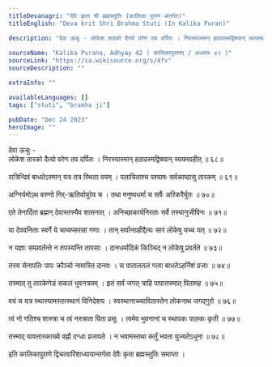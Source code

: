 ```yaml
---
titleDevanagri: "देवैः कृता श्री ब्रह्मस्तुतिः (कालिका पुराण अंतर्गत)"
titleEnglish: "Deva krit Shri Brahma Stuti (In Kalika Puran)"

description: "देवा ऊचुः - लोकेश तारको दैत्यो वरेण तव दर्पितः । निरस्यास्मान् हठादस्मद्विषयान् स्वयमग्रहीत् ॥ ६८॥ रात्रिन्दिवं बाधतेऽस्मान् यत्र तत्र स्थिता वयम् । पलायिताश्च पश्यामः सर्वकाष्ठासु तारकम् ॥ ६९॥"
    
sourceName: "Kalika Purana, Adhyay 42 ( कालिकापुराणम् / अध्यायः ४२ )"
sourceLink: "https://sa.wikisource.org/s/4fv"
sourceDescription: ""

extraInfo: ""

availableLanguages: []
tags: ["stuti", "bramha ji"]

pubDate: "Dec 24 2023"
heroImage: ""
---
```


<div class="mb-1">देवा ऊचुः -<br/></div><div class="mb-1">लोकेश तारको दैत्यो वरेण तव दर्पितः । निरस्यास्मान् हठादस्मद्विषयान् स्वयमग्रहीत् ॥ ६८॥<br/><br/>रात्रिन्दिवं बाधतेऽस्मान् यत्र तत्र स्थिता वयम् । पलायिताश्च पश्यामः सर्वकाष्ठासु तारकम् ॥ ६९॥<br/><br/>अग्निर्यमोऽथ वरुणो निर्-ऋतिर्वायुरेव च । तथा मनुष्यधर्मा च सर्वैः अरिकरैर्युतः ॥ ७०॥<br/><br/>एते तेनार्दिता ब्रह्मन् देवास्तस्यैव शासनात् । अनिच्छाकार्यनिरताः सर्वे तस्यानुजीविनः ॥ ७१॥<br/><br/>या देववनिताः स्वर्गे ये चाप्यप्सरसां गणाः । तान् सर्वानग्रहीद्दैत्यः सारं लोकेषु यच्च यत् ॥ ७२॥<br/><br/>न यज्ञाः सम्प्रवर्तन्ते न तपस्यन्ति तापसाः । दानधर्मादिकं किञ्चिद् न लोकेषु प्रवर्तते ॥ ७३॥<br/><br/>तस्य सेनापतिः पापः क्रौञ्चो नामास्ति दानवः । स पातालतलं गत्वा बाधतेऽहर्निशं प्रजाः ॥ ७४॥<br/><br/>तस्मात् तु तारकेणेडं सकलं भुवनत्रयम् । हृतं सर्वं जगत् त्राहि पापात्तस्मात् पितामह ॥ ७५॥<br/><br/>वयं च यत्र स्थास्यामस्तत्स्थानं विनिदेशय । स्वस्थानाच्च्यावितास्तेन लोकनाथ जगद्गुरो ॥ ७६॥<br/><br/>त्वं नो गतिश्च शास्त्रा च त्वं नस्त्राता पिता प्रसूः । त्वमेव भुवनानां च स्थापकः पालकः कृती ॥ ७७॥<br/><br/>तस्माद् यावत्तारकाख्ये वह्नौ दग्धाः प्रजापते । न भवामस्तथा कर्तुं भवता युज्यतेऽधुना ॥ ७८॥<br/><br/></div><div class="mb-1">इति कालिकापुराणे द्विचत्वारिंशाध्यायान्तर्गता देवैः कृता ब्रह्मस्तुतिः समाप्ता ।<br/></div>